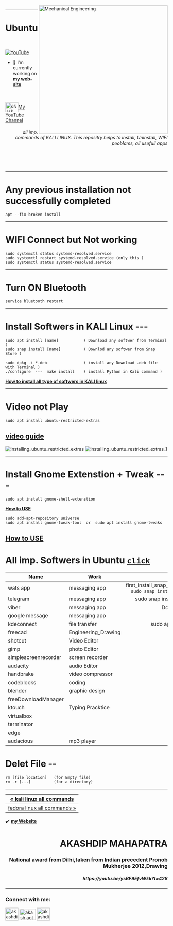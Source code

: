 <img align="right" alt="Mechanical Engineering" width="400" src="https://user-images.githubusercontent.com/81384987/206847394-741ff5c8-d2a9-4867-a983-995277d32653.png">

---

# Ubuntu

<br>

[![YouTube](https://yt3.ggpht.com/7tPHyFi7-QyTnhpc484ZzTuRp0fZSY-CUuykvzuKdKYIwt0fmw98SWMqwRy_7pZ6LQzEYJlvXA=s88-c-k-c0x00ffffff-no-rj-mo)](https://www.youtube.com/channel/UCxvmp634YDc41xCWOdvWqoQ)
<br>
- 🔭 I’m currently working on [**my web-site**](https://akashdip2001.github.io/linktree/)
<br>
<br>
<a href="https://www.youtube.com/c/akash aot" target="blank"><img align="center" src="https://user-images.githubusercontent.com/81384987/209952974-0163b04e-ccae-4be5-844a-075ef85c43d2.png" alt="akash aot" height="30" width="40" />My YouTube Channel</a>
<br>

<h6 align="right">all imp. commands of KALI LINUX. This repositry helps to install, Uninstall, WIFI peoblams, all usefull apps </h6>
<br>
<br>

---
# Any previous installation not successfully completed
```
apt --fix-broken install
```
---

# WIFI Connect but Not working 
```
sudo systemctl status systemd-resolved.service 
sudo systemctl restart systemd-resolved.service (only this )
sudo systemctl status systemd-resolved.service 
```
---
# Turn ON Bluetooth
```
service bluetooth restart
```
---
# Install Softwers in KALI Linux ---
```
sudo apt install [name]           ( Download any softwer from Terminal )
sudo snap install [name]          ( Downlod any softwer from Snap Store )

sudo dpkg -i *.deb                ( install any Download .deb file with Terminal )
./configure  ---  make install    ( install Python in Kali command )
```       
       
[**How to install all type of softwers in KALI linux**](https://youtu.be/gkc-i7S4QKI)      

---
# Video not Play

```
sudo apt install ubuntu-restricted-extras
```
[**video guide**](https://youtu.be/gkc-i7S4QKI?t=247)
---

![installing_ubuntu_restricted_extras](https://user-images.githubusercontent.com/81384987/206844031-65d6e81b-aa8d-4366-82ea-02d9f91647fd.jpg)
![installing_ubuntu_restricted_extras_1](https://user-images.githubusercontent.com/81384987/206844034-338e29e9-b845-4162-8197-a7de7af758de.jpg)

---

# Install Gnome Extenstion + Tweak  --- 
```
sudo apt install gnome-shell-extenstion
```
[**How to USE**](https://youtu.be/gkc-i7S4QKI?t=356)
```
sudo add-apt-repository universe
sudo apt install gnome-tweak-tool  or  sudo apt install gnome-tweaks
```
[**How to USE**](https://youtu.be/gkc-i7S4QKI?t=532)
---
# All imp. Softwers in Ubuntu [`click`](https://akashdip2001.github.io/kali-all-commands/)

| Name      |   Work         |  Code        |
|-----------|--------------|:------------:|
| wats app | messaging app | first_install_snap_than_use_snap_command ```sudo snap install whatsapp-for-linux``` |
| telegram | messaging app | sudo snap install telegram-desktop |
| viber | messaging app | Downlod [`link`](https://www.viber.com/en/download/) |
| google message | messaging app |
| kdeconnect | file transfer | sudo apt install [name]
| freecad | Engineering_Drawing |
| shotcut | Video Editor |
| gimp | photo Editor |
| simplescreenrecorder | screen recorder |
| audacity | audio Editor |
| handbrake | video compressor |
| codeblocks | coding |
| blender | graphic design |
| freeDownloadManager |
| ktouch | Typing Pracktice |
| virtualbox |
| terminator |
| edge | 
| audacious | mp3 player |


# Delet File --  
```
rm [file location]   (for Empty file)
rm -r [...]          (for a directory)
```
---

| <a href="https://akashdip2001.github.io/kali-all-commands/#my-website-https-akashdip2001-github-io-linktree/" class="previous">&laquo; kali linux all commands</a> <br/> |
|-----------------------------------------------------------------------------------------------------------------------------|
| <a href="https://akashdip2001.github.io/fedora-all-imp-commands/" class="next">fedora linux all commands &raquo;</a> |


✔️ [**my Website**](https://akashdip2001.github.io/linktree/)
<h1 align="right">AKASHDIP MAHAPATRA</h1>
<h3 align="right">National award from Dilhi,taken from Indian precedent Pronob Mukherjee 2012,Drawing</h3>
<h5 align="right">https://youtu.be/ysBF9EfvWkk?t=428</h5>

---

<h3 align="left">Connect with me:</h3>
<p align="left">

<a href="https://linkedin.com/in/akashdip-mahapatra-330687204" target="blank"><img align="center" src="https://user-images.githubusercontent.com/81384987/209952833-314ab313-7120-4755-b65c-b573098387b3.png" alt="akashdip-mahapatra-330687204" height="40" width="40" /></a>
<a href="https://www.youtube.com/c/akash aot" target="blank"><img align="center" src="https://user-images.githubusercontent.com/81384987/209952974-0163b04e-ccae-4be5-844a-075ef85c43d2.png" alt="akash aot" height="35" width="50" /></a>
<a href="https://akashdip2001.github.io/linktree/" target="blank"><img align="center" src="https://yt3.ggpht.com/7tPHyFi7-QyTnhpc484ZzTuRp0fZSY-CUuykvzuKdKYIwt0fmw98SWMqwRy_7pZ6LQzEYJlvXA=s88-c-k-c0x00ffffff-no-rj-mo" alt="akashdip2001" height="40" width="40" /></a>

</p>
